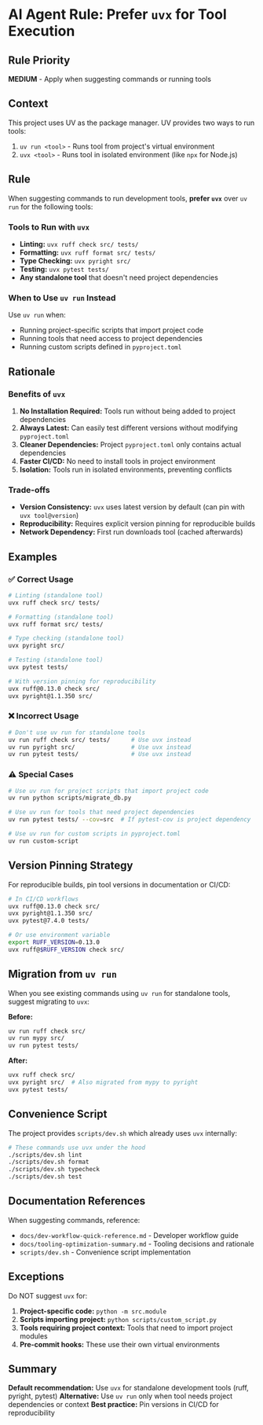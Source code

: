 # AI Agent Rule: Prefer `uvx` for Tool Execution

## Rule Priority
**MEDIUM** - Apply when suggesting commands or running tools

## Context
This project uses UV as the package manager. UV provides two ways to run tools:
1. `uv run <tool>` - Runs tool from project's virtual environment
2. `uvx <tool>` - Runs tool in isolated environment (like `npx` for Node.js)

## Rule
When suggesting commands to run development tools, **prefer `uvx`** over `uv run` for the following tools:

### Tools to Run with `uvx`
- **Linting:** `uvx ruff check src/ tests/`
- **Formatting:** `uvx ruff format src/ tests/`
- **Type Checking:** `uvx pyright src/`
- **Testing:** `uvx pytest tests/`
- **Any standalone tool** that doesn't need project dependencies

### When to Use `uv run` Instead
Use `uv run` when:
- Running project-specific scripts that import project code
- Running tools that need access to project dependencies
- Running custom scripts defined in `pyproject.toml`

## Rationale

### Benefits of `uvx`
1. **No Installation Required:** Tools run without being added to project dependencies
2. **Always Latest:** Can easily test different versions without modifying `pyproject.toml`
3. **Cleaner Dependencies:** Project `pyproject.toml` only contains actual dependencies
4. **Faster CI/CD:** No need to install tools in project environment
5. **Isolation:** Tools run in isolated environments, preventing conflicts

### Trade-offs
- **Version Consistency:** `uvx` uses latest version by default (can pin with `uvx tool@version`)
- **Reproducibility:** Requires explicit version pinning for reproducible builds
- **Network Dependency:** First run downloads tool (cached afterwards)

## Examples

### ✅ Correct Usage

```bash
# Linting (standalone tool)
uvx ruff check src/ tests/

# Formatting (standalone tool)
uvx ruff format src/ tests/

# Type checking (standalone tool)
uvx pyright src/

# Testing (standalone tool)
uvx pytest tests/

# With version pinning for reproducibility
uvx ruff@0.13.0 check src/
uvx pyright@1.1.350 src/
```

### ❌ Incorrect Usage

```bash
# Don't use uv run for standalone tools
uv run ruff check src/ tests/      # Use uvx instead
uv run pyright src/                # Use uvx instead
uv run pytest tests/               # Use uvx instead
```

### ⚠️ Special Cases

```bash
# Use uv run for project scripts that import project code
uv run python scripts/migrate_db.py

# Use uv run for tools that need project dependencies
uv run pytest tests/ --cov=src  # If pytest-cov is project dependency

# Use uv run for custom scripts in pyproject.toml
uv run custom-script
```

## Version Pinning Strategy

For reproducible builds, pin tool versions in documentation or CI/CD:

```bash
# In CI/CD workflows
uvx ruff@0.13.0 check src/
uvx pyright@1.1.350 src/
uvx pytest@7.4.0 tests/

# Or use environment variable
export RUFF_VERSION=0.13.0
uvx ruff@$RUFF_VERSION check src/
```

## Migration from `uv run`

When you see existing commands using `uv run` for standalone tools, suggest migrating to `uvx`:

**Before:**
```bash
uv run ruff check src/
uv run mypy src/
uv run pytest tests/
```

**After:**
```bash
uvx ruff check src/
uvx pyright src/  # Also migrated from mypy to pyright
uvx pytest tests/
```

## Convenience Script

The project provides `scripts/dev.sh` which already uses `uvx` internally:

```bash
# These commands use uvx under the hood
./scripts/dev.sh lint
./scripts/dev.sh format
./scripts/dev.sh typecheck
./scripts/dev.sh test
```

## Documentation References

When suggesting commands, reference:
- `docs/dev-workflow-quick-reference.md` - Developer workflow guide
- `docs/tooling-optimization-summary.md` - Tooling decisions and rationale
- `scripts/dev.sh` - Convenience script implementation

## Exceptions

Do NOT suggest `uvx` for:
1. **Project-specific code:** `python -m src.module`
2. **Scripts importing project:** `python scripts/custom_script.py`
3. **Tools requiring project context:** Tools that need to import project modules
4. **Pre-commit hooks:** These use their own virtual environments

## Summary

**Default recommendation:** Use `uvx` for standalone development tools (ruff, pyright, pytest)
**Alternative:** Use `uv run` only when tool needs project dependencies or context
**Best practice:** Pin versions in CI/CD for reproducibility
